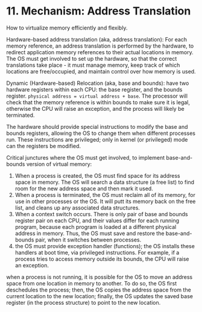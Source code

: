 # 11. Mechanism: Address Translation
How to virtualize memory efficiently and flexibly. 

Hardware-based address translation (aka, address translation): For each memory reference, an address translation is performed by the hardware, to redirect application memory references to their actual locations in memory. The OS must get involved to set up the hardware, so that the correct translations take place - it must manage memory, keep track of which locations are free/occupied, and maintain control over how memory is used.

Dynamic (Hardware-based) Relocation (aka, base and bounds): have two hardware registers within each CPU: the base register, and the bounds register. `physical address = virtual address + base`. The processor will check that the memory reference is within bounds to make sure it is legal, otherwise the CPU will raise an exception, and the process will likely be terminated. 

The hardware should provide special instructions to modify the base and bounds registers, allowing the OS to change them when different processes run. These instructions are privileged; only in kernel (or privileged) mode can the registers be modified.

Critical junctures where the OS must get involved, to implement base-and-bounds version of virtual memory:
1. When a process is created, the OS must find space for its address space in memory. The OS will search a data structure (a free list) to find room for the new address space and then mark it used.
2. When a process is terminated, the OS must reclaim all of its memory, for use in other processes or the OS. It will putt its memory back on the free list, and cleans up any associated data structures.
3. When a context switch occurs. There is only pair of base and bounds register pair on each CPU, and their values differ for each running program, because each program is loaded at a different physical address in memory. Thus, the OS must save and restore the base-and-bounds pair, when it switches between processes.
4. the OS must provide exception handler (functions); the OS installs these handlers at boot time, via privileged instructions. For example, if a process tries to access memory outside its bounds, the CPU will raise an exception. 

when a process is not running, it is possible for the OS to move an address space from one location in memory to another. To do so, the OS first deschedules the process; then, the OS copies the address space from the current location to the new location; finally, the OS updates the saved base register (in the process structure) to point to the new location. 

